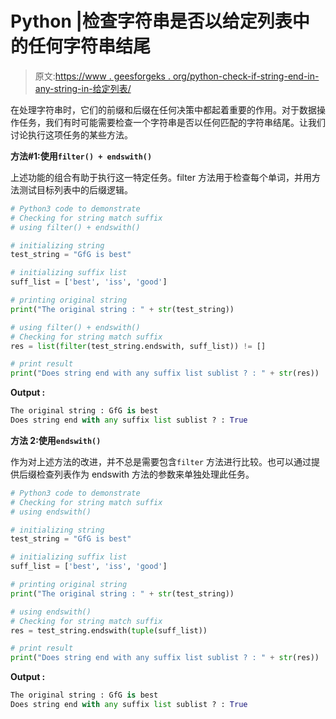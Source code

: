 # Python |检查字符串是否以给定列表中的任何字符串结尾

> 原文:[https://www . geesforgeks . org/python-check-if-string-end-in-any-string-in-给定列表/](https://www.geeksforgeeks.org/python-check-if-string-ends-with-any-string-in-given-list/)

在处理字符串时，它们的前缀和后缀在任何决策中都起着重要的作用。对于数据操作任务，我们有时可能需要检查一个字符串是否以任何匹配的字符串结尾。让我们讨论执行这项任务的某些方法。

**方法#1:使用`filter() + endswith()`**

上述功能的组合有助于执行这一特定任务。filter 方法用于检查每个单词，并用方法测试目标列表中的后缀逻辑。

```py
# Python3 code to demonstrate
# Checking for string match suffix
# using filter() + endswith()

# initializing string 
test_string = "GfG is best"

# initializing suffix list
suff_list = ['best', 'iss', 'good']

# printing original string 
print("The original string : " + str(test_string))

# using filter() + endswith()
# Checking for string match suffix
res = list(filter(test_string.endswith, suff_list)) != []

# print result
print("Does string end with any suffix list sublist ? : " + str(res))
```

**Output :**

```py
The original string : GfG is best
Does string end with any suffix list sublist ? : True

```

**方法 2:使用`endswith()`**

作为对上述方法的改进，并不总是需要包含`filter` 方法进行比较。也可以通过提供后缀检查列表作为 endswith 方法的参数来单独处理此任务。

```py
# Python3 code to demonstrate
# Checking for string match suffix
# using endswith()

# initializing string 
test_string = "GfG is best"

# initializing suffix list
suff_list = ['best', 'iss', 'good']

# printing original string 
print("The original string : " + str(test_string))

# using endswith()
# Checking for string match suffix
res = test_string.endswith(tuple(suff_list))

# print result
print("Does string end with any suffix list sublist ? : " + str(res))
```

**Output :**

```py
The original string : GfG is best
Does string end with any suffix list sublist ? : True

```